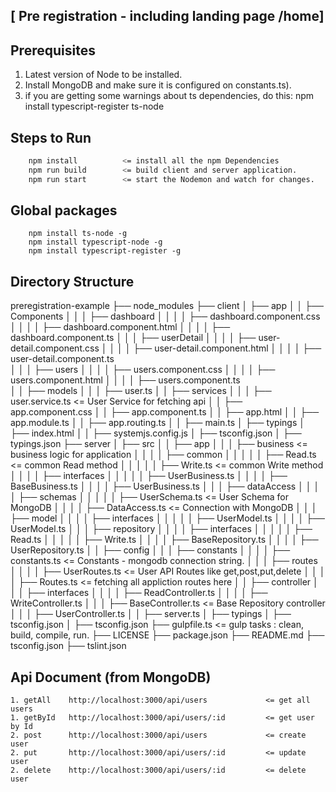 ## [ Pre registration - including landing page /home]


## Prerequisites

1. Latest version of Node to be installed.
2. Install MongoDB and make sure it is configured on constants.ts).
3. if you are getting some warnings about ts dependencies, do this:  npm install typescript-register ts-node

## Steps to Run
```sh
    npm install          <= install all the npm Dependencies
    npm run build        <= build client and server application.
    npm run start        <= start the Nodemon and watch for changes.
```

## Global packages
```
    npm install ts-node -g
    npm install typescript-node -g
    npm install typescript-register -g

```

## Directory Structure

preregistration-example
    ├── node_modules
    ├── client
    │    ├── app
    │    │    ├── Components
    │    │    │    ├── dashboard
    │    │    │    │    ├── dashboard.component.css
    │    │    │    │    ├── dashboard.component.html
    │    │    │    │    ├── dashboard.component.ts
    │    │    │    ├── userDetail
    │    │    │    │    ├── user-detail.component.css
    │    │    │    │    ├── user-detail.component.html
    │    │    │    │    ├── user-detail.component.ts    
    │    │    │    ├── users
    │    │    │    │    ├── users.component.css
    │    │    │    │    ├── users.component.html
    │    │    │    │    ├── users.component.ts    
    │    │    ├── models
    │    │    │    ├── user.ts
    │    │    ├── services
    │    │    │    ├── user.service.ts            <= User Service for fetching api
    │    │    ├── app.component.css
    │    │    ├── app.component.ts
    │    │    ├── app.html
    │    │    ├── app.module.ts
    │    │    ├── app.routing.ts
    │    │    ├── main.ts
    │    ├── typings
    │    ├── index.html
    │    │    ├── systemjs.config.js
    │    ├── tsconfig.json
    │    ├── typings.json
    ├── server
    │    ├── src
    │    │    ├── app
    │    │    │    ├── business                    <= business logic for application
    │    │    │    │    ├── common
    │    │    │    │    │    ├── Read.ts           <= common Read method
    │    │    │    │    │    ├── Write.ts          <= common Write method
    │    │    │    │    ├── interfaces
    │    │    │    │    │    ├── UserBusiness.ts
    │    │    │    │    ├── BaseBusiness.ts
    │    │    │    │    ├── UserBusiness.ts
    │    │    │    ├── dataAccess
    │    │    │    │    ├── schemas
    │    │    │    │    │    ├── UserSchema.ts    <= User Schema for MongoDB
    │    │    │    │    ├── DataAccess.ts         <= Connection with MongoDB
    │    │    │    ├── model
    │    │    │    │    ├── interfaces
    │    │    │    │    │    ├── UserModel.ts
    │    │    │    │    ├── UserModel.ts
    │    │    │    ├── repository
    │    │    │    │    ├── interfaces
    │    │    │    │    │    ├── Read.ts
    │    │    │    │    │    ├── Write.ts
    │    │    │    │    ├── BaseRepository.ts
    │    │    │    │    ├── UserRepository.ts
    │    │    ├── config
    │    │    │    ├── constants
    │    │    │    │    ├── constants.ts         <= Constants - mongodb connection string.
    │    │    │    ├── routes
    │    │    │    │    ├── UserRoutes.ts        <= User API Routes like get,post,put,delete
    │    │    │    │    ├── Routes.ts            <= fetching all appliction routes here
    │    │    ├── controller
    │    │    │    ├── interfaces
    │    │    │    │    ├── ReadController.ts
    │    │    │    │    ├── WriteController.ts
    │    │    │    ├── BaseController.ts         <= Base Repository controller
    │    │    │    ├── UserController.ts
    │    │    ├── server.ts
    │    ├── typings
    │    ├── tsconfig.json
    │    ├── tsconfig.json
    ├── gulpfile.ts                              <= gulp tasks : clean, build, compile, run.
    ├── LICENSE
    ├── package.json
    ├── README.md
    ├── tsconfig.json
    ├── tslint.json
    

## Api Document (from MongoDB)
```
1. getAll    http://localhost:3000/api/users             <= get all users
1. getById   http://localhost:3000/api/users/:id         <= get user by Id
2. post      http://localhost:3000/api/users             <= create user
2. put       http://localhost:3000/api/users/:id         <= update user
2. delete    http://localhost:3000/api/users/:id         <= delete user

```



